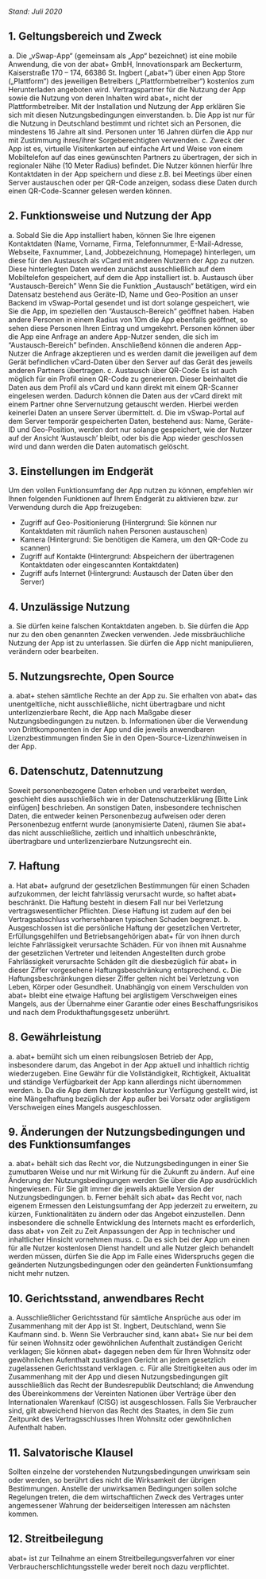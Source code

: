 *Stand: Juli 2020*

## 1. Geltungsbereich und Zweck
a. Die „vSwap-App“ (gemeinsam als „App“ bezeichnet) ist eine mobile Anwendung, die von der abat+ GmbH, Innovationspark am Beckerturm, Kaiserstraße 170 – 174, 66386 St. Ingbert („abat+“) über einen App Store („Plattform“) des jeweiligen Betreibers („Plattformbetreiber“) kostenlos zum Herunterladen angeboten wird. Vertragspartner für die Nutzung der App sowie die Nutzung von deren Inhalten wird abat+, nicht der Plattformbetreiber. Mit der Installation und Nutzung der App erklären Sie sich mit diesen Nutzungsbedingungen einverstanden.
b. Die App ist nur für die Nutzung in Deutschland bestimmt und richtet sich an Personen, die mindestens 16 Jahre alt sind. Personen unter 16 Jahren dürfen die App nur mit Zustimmung ihres/ihrer Sorgeberechtigten verwenden.
c. Zweck der App ist es, virtuelle Visitenkarten auf einfache Art und Weise von einem Mobiltelefon auf das eines gewünschten Partners zu übertragen, der sich in regionaler Nähe (10 Meter Radius) befindet. Die Nutzer können hierfür Ihre Kontaktdaten in der App speichern und diese z.B. bei Meetings über einen Server austauschen oder per QR-Code anzeigen, sodass diese Daten durch einen QR-Code-Scanner gelesen werden können.

## 2. Funktionsweise und Nutzung der App
a. Sobald Sie die App installiert haben, können Sie Ihre eigenen Kontaktdaten (Name, Vorname, Firma, Telefonnummer, E-Mail-Adresse, Webseite, Faxnummer, Land, Jobbezeichnung, Homepage) hinterlegen, um diese für den Austausch als vCard mit anderen Nutzern der App zu nutzen. Diese hinterlegten Daten werden zunächst ausschließlich auf dem Mobiltelefon gespeichert, auf dem die App installiert ist.
b. Austausch über “Austausch-Bereich”
Wenn Sie die Funktion „Austausch“ betätigen, wird ein Datensatz bestehend aus Geräte-ID, Name und Geo-Position an unser Backend im vSwap-Portal gesendet und ist dort solange gespeichert, wie Sie die App, im speziellen den “Austausch-Bereich” geöffnet haben. Haben andere Personen in einem Radius von 10m die App ebenfalls geöffnet, so sehen diese Personen Ihren Eintrag und umgekehrt. 
Personen können über die App eine Anfrage an andere App-Nutzer senden, die sich im “Austausch-Bereich” befinden. Anschließend können die anderen App-Nutzer die Anfrage akzeptieren und es werden damit die jeweiligen auf dem Gerät befindlichen vCard-Daten über den Server auf das Gerät des jeweils anderen Partners übertragen. 
c. Austausch über QR-Code
Es ist auch möglich für ein Profil einen QR-Code zu generieren. Dieser beinhaltet die Daten aus dem Profil als vCard und kann direkt mit einem QR-Scanner eingelesen werden. Dadurch können die Daten aus der vCard direkt mit einem Partner ohne Servernutzung getauscht werden. Hierbei werden keinerlei Daten an unsere Server übermittelt.
d. Die im vSwap-Portal auf dem Server temporär gespeicherten Daten, bestehend aus: Name, Geräte-ID und Geo-Position, werden dort nur solange gespeichert, wie der Nutzer auf der Ansicht ‘Austausch’ bleibt, oder bis die App wieder geschlossen wird und dann werden die Daten automatisch gelöscht. 

## 3. Einstellungen im Endgerät
Um den vollen Funktionsumfang der App nutzen zu können, empfehlen wir Ihnen folgenden Funktionen auf Ihrem Endgerät zu aktivieren bzw. zur Verwendung durch die App freizugeben:
-	Zugriff auf Geo-Positionierung (Hintergrund: Sie können nur Kontaktdaten mit räumlich nahen Personen austauschen)
-	Kamera (Hintergrund: Sie benötigen die Kamera, um den QR-Code zu scannen)
-	Zugriff auf Kontakte (Hintergrund: Abspeichern der übertragenen Kontaktdaten oder eingescannten Kontaktdaten)
-	Zugriff aufs Internet (Hintergrund: Austausch der Daten über den Server)

## 4. Unzulässige Nutzung
a. Sie dürfen keine falschen Kontaktdaten angeben. 
b. Sie dürfen die App nur zu den oben genannten Zwecken verwenden. Jede missbräuchliche Nutzung der App ist zu unterlassen. Sie dürfen die App nicht manipulieren, verändern oder bearbeiten. 

## 5. Nutzungsrechte, Open Source
a. abat+ stehen sämtliche Rechte an der App zu. Sie erhalten von abat+ das unentgeltliche, nicht ausschließliche, nicht übertragbare und nicht unterlizenzierbare Recht, die App nach Maßgabe dieser Nutzungsbedingungen zu nutzen.
b. Informationen über die Verwendung von Drittkomponenten in der App und die jeweils anwendbaren Lizenzbestimmungen finden Sie in den Open-Source-Lizenzhinweisen in der App.

## 6. Datenschutz, Datennutzung
Soweit personenbezogene Daten erhoben und verarbeitet werden, geschieht dies ausschließlich wie in der Datenschutzerklärung [Bitte Link einfügen] beschrieben. An sonstigen Daten, insbesondere technischen Daten, die entweder keinen Personenbezug aufweisen oder deren Personenbezug entfernt wurde (anonymisierte Daten), räumen Sie abat+ das nicht ausschließliche, zeitlich und inhaltlich unbeschränkte, übertragbare und unterlizenzierbare Nutzungsrecht ein.

## 7. Haftung
a. Hat abat+ aufgrund der gesetzlichen Bestimmungen für einen Schaden aufzukommen, der leicht fahrlässig verursacht wurde, so haftet abat+ beschränkt. Die Haftung besteht in diesem Fall nur bei Verletzung vertragswesentlicher Pflichten. Diese Haftung ist zudem auf den bei Vertragsabschluss vorhersehbaren typischen Schaden begrenzt.
b. Ausgeschlossen ist die persönliche Haftung der gesetzlichen Vertreter, Erfüllungsgehilfen und Betriebsangehörigen abat+ für von ihnen durch leichte Fahrlässigkeit verursachte Schäden. Für von ihnen mit Ausnahme der gesetzlichen Vertreter und leitenden Angestellten durch grobe Fahrlässigkeit verursachte Schäden gilt die diesbezüglich für abat+ in dieser Ziffer vorgesehene Haftungsbeschränkung entsprechend.
c. Die Haftungsbeschränkungen dieser Ziffer gelten nicht bei Verletzung von Leben, Körper oder Gesundheit. Unabhängig von einem Verschulden von abat+ bleibt eine etwaige Haftung bei arglistigem Verschweigen eines Mangels, aus der Übernahme einer Garantie oder eines Beschaffungsrisikos und nach dem Produkthaftungsgesetz unberührt.

## 8. Gewährleistung
a. abat+ bemüht sich um einen reibungslosen Betrieb der App, insbesondere darum, das Angebot in der App aktuell und inhaltlich richtig wiederzugeben. Eine Gewähr für die Vollständigkeit, Richtigkeit, Aktualität und ständige Verfügbarkeit der App kann allerdings nicht übernommen werden.
b. Da die App dem Nutzer kostenlos zur Verfügung gestellt wird, ist eine Mängelhaftung bezüglich der App außer bei Vorsatz oder arglistigem Verschweigen eines Mangels ausgeschlossen.

## 9. Änderungen der Nutzungsbedingungen und des Funktionsumfanges
a. abat+ behält sich das Recht vor, die Nutzungsbedingungen in einer Sie zumutbaren Weise und nur mit Wirkung für die Zukunft zu ändern. Auf eine Änderung der Nutzungsbedingungen werden Sie über die App ausdrücklich hingewiesen. Für Sie gilt immer die jeweils aktuelle Version der Nutzungsbedingungen. 
b. Ferner behält sich abat+ das Recht vor, nach eigenem Ermessen den Leistungsumfang der App jederzeit zu erweitern, zu kürzen, Funktionalitäten zu ändern oder das Angebot einzustellen. Denn insbesondere die schnelle Entwicklung des Internets macht es erforderlich, dass abat+ von Zeit zu Zeit Anpassungen der App in technischer und inhaltlicher Hinsicht vornehmen muss.
c. Da es sich bei der App um einen für alle Nutzer kostenlosen Dienst handelt und alle Nutzer gleich behandelt werden müssen, dürfen Sie die App im Falle eines Widerspruchs gegen die geänderten Nutzungsbedingungen oder den geänderten Funktionsumfang nicht mehr nutzen.

## 10. Gerichtsstand, anwendbares Recht
a. Ausschließlicher Gerichtsstand für sämtliche Ansprüche aus oder im Zusammenhang mit der App ist St. Ingbert, Deutschland, wenn Sie Kaufmann sind.
b. Wenn Sie Verbraucher sind, kann abat+ Sie nur bei dem für seinen Wohnsitz oder gewöhnlichen Aufenthalt zuständigen Gericht verklagen; Sie können abat+ dagegen neben dem für Ihren Wohnsitz oder gewöhnlichen Aufenthalt zuständigen Gericht an jedem gesetzlich zugelassenen Gerichtsstand verklagen.
c. Für alle Streitigkeiten aus oder im Zusammenhang mit der App und diesen Nutzungsbedingungen gilt ausschließlich das Recht der Bundesrepublik Deutschland; die Anwendung des Übereinkommens der Vereinten Nationen über Verträge über den Internationalen Warenkauf (CISG) ist ausgeschlossen. Falls Sie Verbraucher sind, gilt abweichend hiervon das Recht des Staates, in dem Sie zum Zeitpunkt des Vertragsschlusses Ihren Wohnsitz oder gewöhnlichen Aufenthalt haben.

## 11. Salvatorische Klausel
Sollten einzelne der vorstehenden Nutzungsbedingungen unwirksam sein oder werden, so berührt dies nicht die Wirksamkeit der übrigen Bestimmungen. Anstelle der unwirksamen Bedingungen sollen solche Regelungen treten, die dem wirtschaftlichen Zweck des Vertrages unter angemessener Wahrung der beiderseitigen Interessen am nächsten kommen.

## 12. Streitbeilegung
abat+ ist zur Teilnahme an einem Streitbeilegungsverfahren vor einer Verbraucherschlichtungsstelle weder bereit noch dazu verpflichtet.
